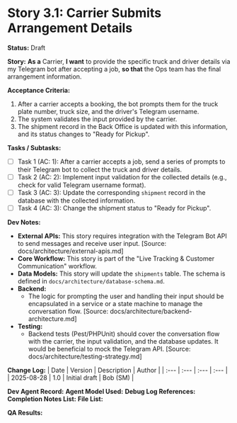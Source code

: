 # Story 3.1: Carrier Submits Arrangement Details

**Status:** Draft

**Story:**
**As a** Carrier,
**I want** to provide the specific truck and driver details via my Telegram bot after accepting a job,
**so that** the Ops team has the final arrangement information.

**Acceptance Criteria:**
1.  After a carrier accepts a booking, the bot prompts them for the truck plate number, truck size, and the driver's Telegram username.
2.  The system validates the input provided by the carrier.
3.  The shipment record in the Back Office is updated with this information, and its status changes to "Ready for Pickup".

**Tasks / Subtasks:**
- [ ] Task 1 (AC: 1): After a carrier accepts a job, send a series of prompts to their Telegram bot to collect the truck and driver details.
- [ ] Task 2 (AC: 2): Implement input validation for the collected details (e.g., check for valid Telegram username format).
- [ ] Task 3 (AC: 3): Update the corresponding `shipment` record in the database with the collected information.
- [ ] Task 4 (AC: 3): Change the shipment status to "Ready for Pickup".

**Dev Notes:**
*   **External APIs:** This story requires integration with the Telegram Bot API to send messages and receive user input. [Source: docs/architecture/external-apis.md]
*   **Core Workflow:** This story is part of the "Live Tracking & Customer Communication" workflow.
*   **Data Models:** This story will update the `shipments` table. The schema is defined in `docs/architecture/database-schema.md`.
*   **Backend:**
    *   The logic for prompting the user and handling their input should be encapsulated in a service or a state machine to manage the conversation flow. [Source: docs/architecture/backend-architecture.md]
*   **Testing:**
    *   Backend tests (Pest/PHPUnit) should cover the conversation flow with the carrier, the input validation, and the database updates. It would be beneficial to mock the Telegram API. [Source: docs/architecture/testing-strategy.md]

**Change Log:**
| Date | Version | Description | Author |
| :--- | :--- | :--- | :--- |
| 2025-08-28 | 1.0 | Initial draft | Bob (SM) |

**Dev Agent Record:**
**Agent Model Used:**
**Debug Log References:**
**Completion Notes List:**
**File List:**

**QA Results:**